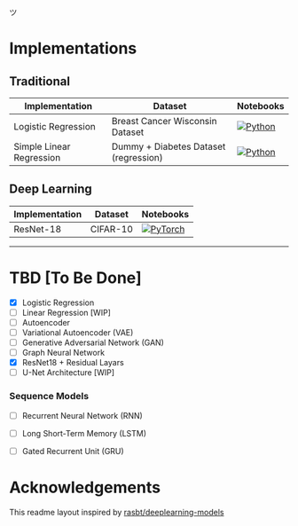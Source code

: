 ツ

# Implementations

## Traditional
|Implementation | Dataset | Notebooks |
| --- | --- | --- | 
| Logistic Regression | Breast Cancer Wisconsin Dataset | [![Python](https://img.shields.io/badge/python-3670A0?style=for-the-badge&logo=python&logoColor=ffdd54)](LogisticRegression/eval.ipynb) |
| Simple Linear Regression | Dummy + Diabetes Dataset (regression) | [![Python](https://img.shields.io/badge/python-3670A0?style=for-the-badge&logo=python&logoColor=ffdd54)](LinearRegression/eval.ipynb) |

## Deep Learning
|Implementation | Dataset | Notebooks |
| --- | --- | --- | 
| ResNet-18 | CIFAR-10 | [![PyTorch](https://img.shields.io/badge/PyTorch-%23EE4C2C.svg?style=for-the-badge&logo=PyTorch&logoColor=white)](ResNet/train_resnet18.ipynb) |

---

# TBD [To Be Done]
- [x] Logistic Regression
- [ ] Linear Regression [WIP]
- [ ] Autoencoder
- [ ] Variational Autoencoder (VAE)
- [ ] Generative Adversarial Network (GAN)
- [ ] Graph Neural Network
- [x] ResNet18 + Residual Layars
- [ ] U-Net Architecture [WIP]

### Sequence Models
- [ ] Recurrent Neural Network (RNN)
- [ ] Long Short-Term Memory (LSTM)
- [ ] Gated Recurrent Unit (GRU)


# Acknowledgements
This readme layout inspired by [rasbt/deeplearning-models](https://github.com/rasbt/deeplearning-models)